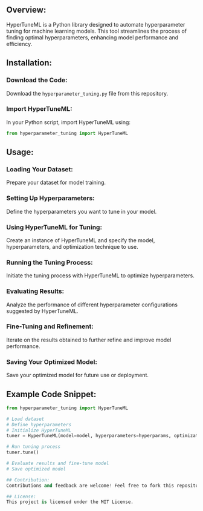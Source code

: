 ## Overview:
HyperTuneML is a Python library designed to automate hyperparameter tuning for machine learning models. This tool streamlines the process of finding optimal hyperparameters, enhancing model performance and efficiency.

## Installation:
### Download the Code:
Download the `hyperparameter_tuning.py` file from this repository.
### Import HyperTuneML:
In your Python script, import HyperTuneML using:
```python
from hyperparameter_tuning import HyperTuneML
```
## Usage:
### Loading Your Dataset:
Prepare your dataset for model training.
### Setting Up Hyperparameters:
Define the hyperparameters you want to tune in your model.
### Using HyperTuneML for Tuning:
Create an instance of HyperTuneML and specify the model, hyperparameters, and optimization technique to use.
### Running the Tuning Process:
Initiate the tuning process with HyperTuneML to optimize hyperparameters.
### Evaluating Results:
Analyze the performance of different hyperparameter configurations suggested by HyperTuneML.
### Fine-Tuning and Refinement:
Iterate on the results obtained to further refine and improve model performance.
### Saving Your Optimized Model:
Save your optimized model for future use or deployment.

## Example Code Snippet:
```python
from hyperparameter_tuning import HyperTuneML

# Load dataset
# Define hyperparameters
# Initialize HyperTuneML
tuner = HyperTuneML(model=model, hyperparameters=hyperparams, optimization='grid_search')

# Run tuning process
tuner.tune()

# Evaluate results and fine-tune model
# Save optimized model

## Contribution:
Contributions and feedback are welcome! Feel free to fork this repository, make improvements, and submit pull requests.

## License:
This project is licensed under the MIT License.
